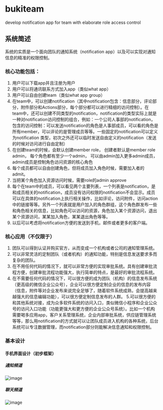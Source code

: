 # bukiteam
develop notification app for team with elaborate role access control
## 系统简述
系统的实质是一个面向团队的通知系统（notification app）以及可以实现对通知信息的精准的权限控制。
### 核心功能包括：
1. 用户可以下载app并且注册为用户
2. 用户可以将通讯联系方式加入app（类似what app）
3. 用户可以自由创建team（类似what app group）
4. 在team中，可以创建notification（其中notification包含：信息部分，评论部分，附件部分和Actions部分，每个部分都可以进行精细的访问控制）。在team中，还可以创建不同类型的notification，notification的类型实际上就是一种对notification访问控制的组合，例如：一个公司人事部的notification，包含的访问控制：可以发送notification的角色是人事部成员，可以看的角色是所有member，可以评论的是管理成员等等。一些固定的notification可以定义为notification 类型，初次之外还可以临时发送自由定义的notification（发送的时候对访问进行自由定制）
5. 在创建team的时候，会默认创建member role， 创建者默认是member role admin， 每个角色都有至少一个admin， 可以由admin加入更多admin成员，admin成员是控制角色访问资源的核心角色
6. 每个成员都可以自由创建角色，但将成员加入角色时候，需要加入者的admit。
7. 当把某个角色加入资源访问时候，需要role的admin approve
8. 每个在team中的成员，可以看见两个主要列表，一个列表是notification，是和成员相关的notification，成员没有访问权限的notification不会显示。成员可以在具体的notification上执行相关操作，比如评论，访问附件，访问action中的链接等等。另外一个列表就是用户加入的角色群组，这个角色群发布一些和角色相关的信息，比如角色可以访问的资源，角色加入某个资源访问，退出某个资源访问，某某加入角色，某某退出角色等等。
9. 以后可以考虑将notification方便的发送到手机，邮件或者更多的客户端。

### 核心应用（不仅限于）
1. 团队可以得到认证并购买官方，从而变成一个机构或者公司的通知管理系统。
2. 可以非常灵活的定制团队（或者机构）的通知功能，特别是信息发送要求多而复杂的团队。
3. 在不用任何代码的情况下，就可以非常方便的实现审批系统。具有创建审批流程方便，创建审批流程功能强大，执行简单的特点，是最好的审批流程系统。
4. 在不需要任何代码的情况下，可以很方便的成为团队（机构）的信息发布系统（更高级的微信企业公众号），企业可以很方便定制企业的信息的发布内容（信息，附件等对企业发布来说完全足够了，随着软件系统成熟，会提高越来越强大的信息编辑功能），可以很方便定制信息发布的人群。
5.可以很方便的和其他系统对接，成为众多软件系统的访问入口，类似微信小程序和企业公众号的访问入口功能（功能更强大和更方便的企业公众号系统）。比如一个机构需要喝多应用app，客户关系管理系统，企业内部审批系统，供应链管理系统等等，那么用notification的方式就可以让团队成员进入机构的各种系统，后台系统可以专注数据管理，而notification部分则能解决信息通知和权限控制。

### 基本设计

#### 手机界面设计（初步框架）

##### 通知频道
![image](https://user-images.githubusercontent.com/3657139/222937927-b0d011a7-38aa-434b-9ee2-67519bcb0993.png)

##### 聊天频道
![image](https://user-images.githubusercontent.com/3657139/222937950-34eef175-adb8-4dab-995e-9b5510304a69.png)






